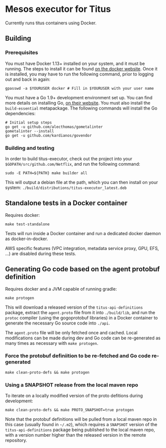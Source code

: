# Mesos executor for Titus

Currently runs titus containers using Docker.

## Building
### Prerequisites
You must have Docker 1.13+ installed on your system, and it must be running. The steps to install it can be found [on the docker website](https://docs.docker.com/engine/installation/linux/docker-ce/ubuntu/#set-up-the-repository). Once it is installed, you may have to run the following command, prior to logging out and back in again:
```
gpasswd -a $YOURUSER docker # Fill in $YOURUSER with your user name
```

You must have a Go 1.9+ development environment set up. You can find more details on installing Go, [on their website](https://golang.org/doc/install). You must also install the `build-essential` metapackage. The following commands will install the Go dependencies:

```
# Initial setup steps
go get -u github.com/alecthomas/gometalinter
gometalinter --install
go get -u github.com/kardianos/govendor
```


### Building and testing
In order to build titus-executor, check out the project into your `$GOPATH/src/github.com/Netflix`, and run the following command:

`sudo -E PATH=${PATH} make builder all`

This will output a debian file at the path, which you can then install on your system:
`./build/distributions/titus-executor_latest.deb`

## Standalone tests in a Docker container

Requires docker:

```sh-session
make test-standalone
```

Tests will run inside a Docker container and run a dedicated docker daemon as docker-in-docker.

AWS specific features (VPC integration, metadata service proxy, GPU, EFS, ...) are disabled during these tests.

## Generating Go code based on the agent protobuf definition

Requires docker and a JVM capable of running gradle:

```sh-session
make protogen
```

This will download a released version of the `titus-api-definitions` package, extract the `agent.proto` file from it
into `./build/lib`, and run the `protoc` compiler (using the gogoprotobuf libraries) in a Docker container to generate
the necessary Go source code into `./api`.

The `agent.proto` file will be only fetched once and cached. Local modifications can be made during dev and Go code
can be re-generated as many times as necessary with `make protogen`.

### Force the protobuf definiition to be re-fetched and Go code re-generated

```sh-session
make clean-proto-defs && make protogen
```

### Using a SNAPSHOT release from the local maven repo

To iterate on a locally modified version of the proto defitions during development:

```sh-session
make clean-proto-defs && make PROTO_SNAPSHOT=true protogen
```

Note that the protobuf definitions will be pulled from a local maven repo in this case (usually found in `~/.m2`), which
requires a `SNAPSHOT` version of the `titus-api-definitions` package being published to the local maven repo, with a
version number higher than the released version in the remote repository.
